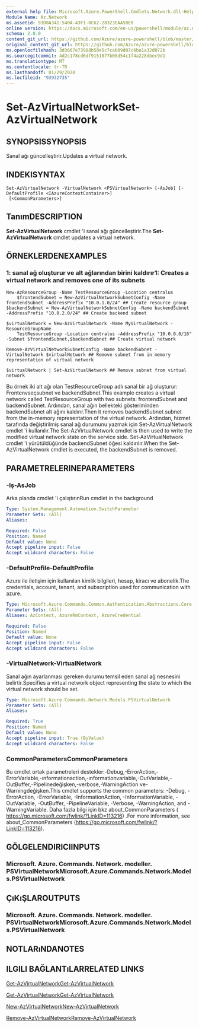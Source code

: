 ```yaml
---
external help file: Microsoft.Azure.PowerShell.Cmdlets.Network.dll-Help.xml
Module Name: Az.Network
ms.assetid: 93D8A341-540A-43F1-8C62-28323EAA58E0
online version: https://docs.microsoft.com/en-us/powershell/module/az.network/set-azvirtualnetwork
schema: 2.0.0
content_git_url: https://github.com/Azure/azure-powershell/blob/master/src/Network/Network/help/Set-AzVirtualNetwork.md
original_content_git_url: https://github.com/Azure/azure-powershell/blob/master/src/Network/Network/help/Set-AzVirtualNetwork.md
ms.openlocfilehash: 3d3667e73988b50e5c7cab09d07c6ba1a32d072b
ms.sourcegitcommit: 4d2c178cd6df9151877b08d54c1f4a228dbec9d1
ms.translationtype: MT
ms.contentlocale: tr-TR
ms.lasthandoff: 01/29/2020
ms.locfileid: "93932735"
---
```

# <span data-ttu-id="57ad3-101">Set-AzVirtualNetwork</span><span class="sxs-lookup"><span data-stu-id="57ad3-101">Set-AzVirtualNetwork</span></span>

## <span data-ttu-id="57ad3-102">SYNOPSIS</span><span class="sxs-lookup"><span data-stu-id="57ad3-102">SYNOPSIS</span></span>
<span data-ttu-id="57ad3-103">Sanal ağı güncelleştirir.</span><span class="sxs-lookup"><span data-stu-id="57ad3-103">Updates a virtual network.</span></span>

## <span data-ttu-id="57ad3-104">INDEKI</span><span class="sxs-lookup"><span data-stu-id="57ad3-104">SYNTAX</span></span>

```
Set-AzVirtualNetwork -VirtualNetwork <PSVirtualNetwork> [-AsJob] [-DefaultProfile <IAzureContextContainer>]
 [<CommonParameters>]
```

## <span data-ttu-id="57ad3-105">Tanım</span><span class="sxs-lookup"><span data-stu-id="57ad3-105">DESCRIPTION</span></span>
<span data-ttu-id="57ad3-106">**Set-AzVirtualNetwork** cmdlet 'i sanal ağı güncelleştirir.</span><span class="sxs-lookup"><span data-stu-id="57ad3-106">The **Set-AzVirtualNetwork** cmdlet updates a virtual network.</span></span>

## <span data-ttu-id="57ad3-107">ÖRNEKLERDEN</span><span class="sxs-lookup"><span data-stu-id="57ad3-107">EXAMPLES</span></span>

### <span data-ttu-id="57ad3-108">1: sanal ağ oluşturur ve alt ağlarından birini kaldırır</span><span class="sxs-lookup"><span data-stu-id="57ad3-108">1: Creates a virtual network and removes one of its subnets</span></span>
```
New-AzResourceGroup -Name TestResourceGroup -Location centralus
    $frontendSubnet = New-AzVirtualNetworkSubnetConfig -Name frontendSubnet -AddressPrefix "10.0.1.0/24" ## Create resource group
$backendSubnet = New-AzVirtualNetworkSubnetConfig -Name backendSubnet -AddressPrefix "10.0.2.0/24" ## Create backend subnet

$virtualNetwork = New-AzVirtualNetwork -Name MyVirtualNetwork -ResourceGroupName 
    TestResourceGroup -Location centralus -AddressPrefix "10.0.0.0/16" -Subnet $frontendSubnet,$backendSubnet ## Create virtual network

Remove-AzVirtualNetworkSubnetConfig -Name backendSubnet -VirtualNetwork $virtualNetwork ## Remove subnet from in memory representation of virtual network

$virtualNetwork | Set-AzVirtualNetwork ## Remove subnet from virtual network
```

<span data-ttu-id="57ad3-109">Bu örnek iki alt ağı olan TestResourceGroup adlı sanal bir ağ oluşturur: Frontenvseçsubnet ve backendSubnet.</span><span class="sxs-lookup"><span data-stu-id="57ad3-109">This example creates a virtual network called TestResourceGroup with two subnets: frontendSubnet and backendSubnet.</span></span> <span data-ttu-id="57ad3-110">Ardından, sanal ağın bellekteki gösteriminden backendSubnet alt ağını kaldırır.</span><span class="sxs-lookup"><span data-stu-id="57ad3-110">Then it removes backendSubnet subnet from the in-memory representation of the virtual network.</span></span> <span data-ttu-id="57ad3-111">Ardından, hizmet tarafında değiştirilmiş sanal ağ durumunu yazmak için Set-AzVirtualNetwork cmdlet 'i kullanılır.</span><span class="sxs-lookup"><span data-stu-id="57ad3-111">The Set-AzVirtualNetwork cmdlet is then used to write the modified virtual network state on the service side.</span></span> <span data-ttu-id="57ad3-112">Set-AzVirtualNetwork cmdlet 'i yürütüldüğünde backendSubnet öğesi kaldırılır.</span><span class="sxs-lookup"><span data-stu-id="57ad3-112">When the Set-AzVirtualNetwork cmdlet is executed, the backendSubnet is removed.</span></span>

## <span data-ttu-id="57ad3-113">PARAMETRELERINE</span><span class="sxs-lookup"><span data-stu-id="57ad3-113">PARAMETERS</span></span>

### <span data-ttu-id="57ad3-114">-Iş</span><span class="sxs-lookup"><span data-stu-id="57ad3-114">-AsJob</span></span>
<span data-ttu-id="57ad3-115">Arka planda cmdlet 'i çalıştırın</span><span class="sxs-lookup"><span data-stu-id="57ad3-115">Run cmdlet in the background</span></span>

```yaml
Type: System.Management.Automation.SwitchParameter
Parameter Sets: (All)
Aliases:

Required: False
Position: Named
Default value: None
Accept pipeline input: False
Accept wildcard characters: False
```

### <span data-ttu-id="57ad3-116">-DefaultProfile</span><span class="sxs-lookup"><span data-stu-id="57ad3-116">-DefaultProfile</span></span>
<span data-ttu-id="57ad3-117">Azure ile iletişim için kullanılan kimlik bilgileri, hesap, kiracı ve abonelik.</span><span class="sxs-lookup"><span data-stu-id="57ad3-117">The credentials, account, tenant, and subscription used for communication with azure.</span></span>

```yaml
Type: Microsoft.Azure.Commands.Common.Authentication.Abstractions.Core.IAzureContextContainer
Parameter Sets: (All)
Aliases: AzContext, AzureRmContext, AzureCredential

Required: False
Position: Named
Default value: None
Accept pipeline input: False
Accept wildcard characters: False
```

### <span data-ttu-id="57ad3-118">-VirtualNetwork</span><span class="sxs-lookup"><span data-stu-id="57ad3-118">-VirtualNetwork</span></span>
<span data-ttu-id="57ad3-119">Sanal ağın ayarlanması gereken durumu temsil eden sanal ağ nesnesini belirtir.</span><span class="sxs-lookup"><span data-stu-id="57ad3-119">Specifies a virtual network object representing the state to which the virtual network should be set.</span></span>

```yaml
Type: Microsoft.Azure.Commands.Network.Models.PSVirtualNetwork
Parameter Sets: (All)
Aliases:

Required: True
Position: Named
Default value: None
Accept pipeline input: True (ByValue)
Accept wildcard characters: False
```

### <span data-ttu-id="57ad3-120">CommonParameters</span><span class="sxs-lookup"><span data-stu-id="57ad3-120">CommonParameters</span></span>
<span data-ttu-id="57ad3-121">Bu cmdlet ortak parametreleri destekler:-Debug,-ErrorAction,-ErrorVariable,-ınformationaction,-ınformationvariable,-OutVariable,-OutBuffer,-Pipelinedeğişken,-verbose,-WarningAction ve-Warningdeğişken.</span><span class="sxs-lookup"><span data-stu-id="57ad3-121">This cmdlet supports the common parameters: -Debug, -ErrorAction, -ErrorVariable, -InformationAction, -InformationVariable, -OutVariable, -OutBuffer, -PipelineVariable, -Verbose, -WarningAction, and -WarningVariable.</span></span> <span data-ttu-id="57ad3-122">Daha fazla bilgi için bkz about_CommonParameters ( https://go.microsoft.com/fwlink/?LinkID=113216) .</span><span class="sxs-lookup"><span data-stu-id="57ad3-122">For more information, see about_CommonParameters (https://go.microsoft.com/fwlink/?LinkID=113216).</span></span>

## <span data-ttu-id="57ad3-123">GÖLGELENDIRICI</span><span class="sxs-lookup"><span data-stu-id="57ad3-123">INPUTS</span></span>

### <span data-ttu-id="57ad3-124">Microsoft. Azure. Commands. Network. modeller. PSVirtualNetwork</span><span class="sxs-lookup"><span data-stu-id="57ad3-124">Microsoft.Azure.Commands.Network.Models.PSVirtualNetwork</span></span>

## <span data-ttu-id="57ad3-125">ÇıKıŞLAR</span><span class="sxs-lookup"><span data-stu-id="57ad3-125">OUTPUTS</span></span>

### <span data-ttu-id="57ad3-126">Microsoft. Azure. Commands. Network. modeller. PSVirtualNetwork</span><span class="sxs-lookup"><span data-stu-id="57ad3-126">Microsoft.Azure.Commands.Network.Models.PSVirtualNetwork</span></span>

## <span data-ttu-id="57ad3-127">NOTLARıNDA</span><span class="sxs-lookup"><span data-stu-id="57ad3-127">NOTES</span></span>

## <span data-ttu-id="57ad3-128">ILGILI BAĞLANTıLAR</span><span class="sxs-lookup"><span data-stu-id="57ad3-128">RELATED LINKS</span></span>

[<span data-ttu-id="57ad3-129">Get-AzVirtualNetwork</span><span class="sxs-lookup"><span data-stu-id="57ad3-129">Get-AzVirtualNetwork</span></span>](./Get-AzVirtualNetwork.md)

[<span data-ttu-id="57ad3-130">Get-AzVirtualNetwork</span><span class="sxs-lookup"><span data-stu-id="57ad3-130">Get-AzVirtualNetwork</span></span>](./Get-AzVirtualNetwork.md)

[<span data-ttu-id="57ad3-131">New-AzVirtualNetwork</span><span class="sxs-lookup"><span data-stu-id="57ad3-131">New-AzVirtualNetwork</span></span>](./New-AzVirtualNetwork.md)

[<span data-ttu-id="57ad3-132">Remove-AzVirtualNetwork</span><span class="sxs-lookup"><span data-stu-id="57ad3-132">Remove-AzVirtualNetwork</span></span>](./Remove-AzVirtualNetwork.md)


